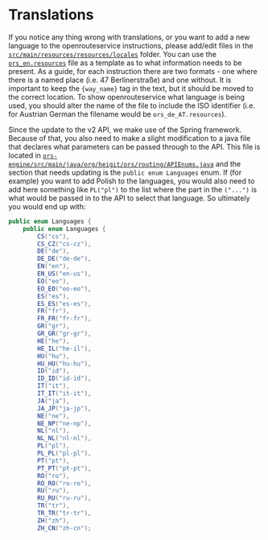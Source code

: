 # Translations
If you notice any thing wrong with translations, or you want to add a new language to the openrouteservice instructions, please add/edit files in the [`src/main/resources/resources/locales`](https://github.com/GIScience/openrouteservice/tree/master/ors-engine/src/main/resources/resources/locales) folder. You can use the [`ors_en.resources`](https://github.com/GIScience/openrouteservice/openrouteservice/src/main/resources/resources/locales/ors_en-US.resources) file as a template as to what information needs to be present.
As a guide, for each instruction there are two formats - one where there is a named place (i.e. 47 Berlinerstraße) and one without. It is important to keep the `{way_name}` tag in the text, but it should be moved to the correct location.
To show openrouteservice what language is being used, you should alter the name of the file to include the ISO identifier (i.e. for Austrian German the filename would be `ors_de_AT.resources`).

Since the update to the v2 API, we make use of the Spring framework. Because of that, you also need to make a slight modification to a java file that declares what parameters can be passed through to the API. This file is located in [`ors-engine/src/main/java/org/heigit/ors/routing/APIEnums.java`](https://github.com/GIScience/openrouteservice/blob/master/ors-engine/src/main/java/org/heigit/ors/routing/APIEnums.java) and the section that needs updating is the `public enum Languages` enum. If (for example) you want to add Polish to the languages, you would also need to add here something like `PL("pl")` to the list where the part in the `("...")` is what would be passed in to the API to select that language. So ultimately you would end up with:
```java
public enum Languages {
    public enum Languages {
        CS("cs"),
        CS_CZ("cs-cz"),
        DE("de"),
        DE_DE("de-de"),
        EN("en"),
        EN_US("en-us"),
        EO("eo"),
        EO_EO("eo-eo"),
        ES("es"),
        ES_ES("es-es"),
        FR("fr"),
        FR_FR("fr-fr"),
        GR("gr"),
        GR_GR("gr-gr"),
        HE("he"),
        HE_IL("he-il"),
        HU("hu"),
        HU_HU("hu-hu"),
        ID("id"),
        ID_ID("id-id"),
        IT("it"),
        IT_IT("it-it"),
        JA("ja"),
        JA_JP("ja-jp"),
        NE("ne"),
        NE_NP("ne-np"),
        NL("nl"),
        NL_NL("nl-nl"),
        PL("pl"),
        PL_PL("pl-pl"),
        PT("pt"),
        PT_PT("pt-pt"),
        RO("ro"),
        RO_RO("ro-ro"),
        RU("ru"),
        RU_RU("ru-ru"),
        TR("tr"),
        TR_TR("tr-tr"),
        ZH("zh"),
        ZH_CN("zh-cn");
```
